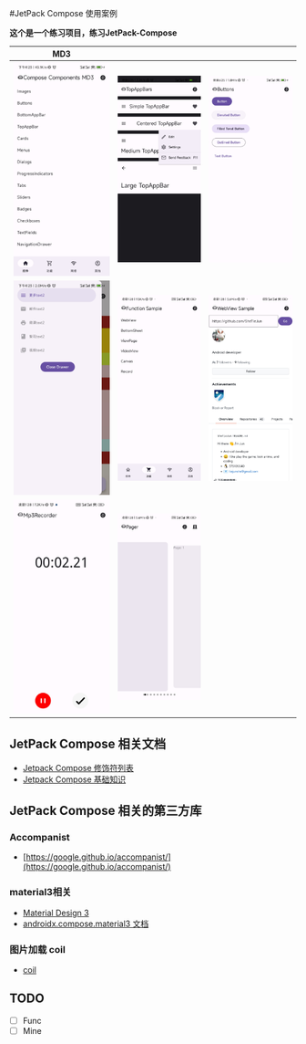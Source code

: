 #JetPack Compose 使用案例

**这个是一个练习项目，练习JetPack-Compose**


|  MD3 |     |  |
| ------- | -------- | ---- |
| ![](image/1650615822316.jpg) | ![](image/1650536737018.jpg) |   ![](image/1650536737021.jpg)   |
| ![](image/1650615822319.jpg) | ![1651053475788](image/1651053475788.jpg) |![1651053475785](image/1651053475785.jpg)|
| ![1651053475778](image/1651053475778.jpg) | ![1651053475781](image/1651053475781.jpg) ||


## JetPack Compose 相关文档
- [Jetpack Compose 修饰符列表](https://developer.android.com/jetpack/compose/modifiers-list?hl=zh-cn#Actions)
- [Jetpack Compose 基础知识](https://developer.android.com/courses/pathways/compose?hl=zh-cn)

## JetPack Compose 相关的第三方库

### Accompanist
- [https://google.github.io/accompanist/](https://google.github.io/accompanist/)

### material3相关
- [Material Design 3](https://m3.material.io/)
- [androidx.compose.material3 文档](https://developer.android.com/reference/kotlin/androidx/compose/material3/package-summary)

### 图片加载 coil
- [coil](https://coil-kt.github.io/coil/compose/)

## TODO
- [ ] Func
- [ ] Mine